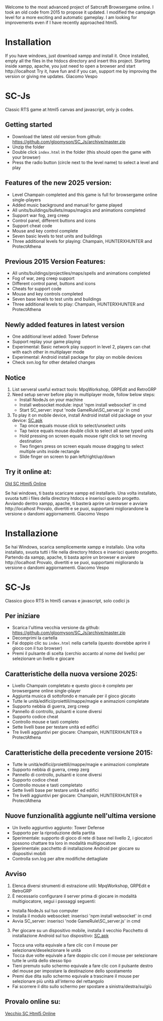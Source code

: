 Welcome to the most advanced project of Satrcraft Browsergame online.
I took an old code from 2015 to propose it updated.
I modified the campaign level for a more exciting and automatic gameplay. I am looking for improvements even if I have recently approached html5.

# Installation
If you have windows, just download xampp and install it.
Once installed, empty all the files in the htdocs directory and insert this project.
Starting inside xampp, apache, you just need to open a browser and start http://localhost
Try it, have fun and if you can, support me by improving the version or giving me updates.
Giacomo Vespo

# SC-Js
Classic RTS game at html5 canvas and javascript, only js codes.

## Getting started
* Download the latest old version from github: https://github.com/gloomyson/SC_Js/archive/master.zip
* Unzip the folder
* Double click `index.html` in the folder (this should open the game with your browser)
* Press the radio button (circle next to the level name) to select a level and play

## Features of the new 2025 version:
* Level Champain completed and this game is full for browsergame online single-players
* Added music background and manual for game played
* All units/buildings/bullets/maps/magics and animations completed
* Support war fog, zerg creep
* Control panel, different buttons and icons
* Support cheat code
* Mouse and key control complete
* Seven basic levels to test units and buildings
* Three additional levels for playing: Champain, HUNTERXHUNTER and ProtectAthena

## Previous 2015 Version Features:
* All units/buildings/projectiles/maps/spells and animations completed
* Fog of war, zerg creep support
* Different control panel, buttons and icons
* Cheats for support code
* Mouse and key controls completed
* Seven base levels to test units and buildings
* Three additional levels to play: Champain, HUNTERXHUNTER and ProtectAthena

## Newly added features in latest version
* One additional level added: Tower Defense
* Support replay your game playing
* Experimental: Basic network play support in level 2, players can chat with each other in multiplayer mode
* Experimental: Android install package for play on mobile devices
* Check svn.log for other detailed changes

## Notice
1. List serveral useful extract tools: MpqWorkshop, GRPEdit and RetroGRP
2. Need setup server before play in multiplayer mode, follow below steps:
	* Install NodeJs on your machine
	* Install websocket module: input 'npm install websocket' in cmd
	* Start SC_server: input 'node GameRule\SC_server.js' in cmd
3. To play it on mobile device, install Android install old package on your device: [SC.apk](http://www.nvhae.com/starcraft/starcraft.apk)
	* Tap once equals mouse click to select/unselect units
	* Tap twice equals mouse double click to select all same typed units
	* Hold pressing on screen equals mouse right click to set moving destination
	* Two fingers press on screen equals mouse dragging to select multiple units inside rectangle
	* Slide finger on screen to pan left/right/up/down
	
## Try it online at:
[Old SC Html5 Online](http://www.nvhae.com/starcraft/)

Se hai windows, ti basta scaricare xampp ed installarlo.
Una volta installato, svuota tutti i files della directory htdocs e inserisci questo progetto.
Avviando dentro xampp, apache, ti basterà aprire un browser e avviare http://localhost
Provalo, divertiti e se puoi, supportami migliorandone la versione o dandomi aggiornamenti.
Giacomo Vespo

# Installazione
Se hai Windows, scarica semplicemente xampp e installalo.
Una volta installato, svuota tutti i file nella directory htdocs e inserisci questo progetto.
Partendo da xampp, apache, ti basta aprire un browser e avviare http://localhost
Provalo, divertiti e se puoi, supportami migliorando la versione o dandomi aggiornamenti.
Giacomo Vespo

# SC-Js
Classico gioco RTS in html5 canvas e javascript, solo codici js

## Per iniziare
* Scarica l'ultima vecchia versione da github: https://github.com/gloomyson/SC_Js/archive/master.zip
* Decomprimi la cartella
* Fai doppio clic su `index.html` nella cartella (questo dovrebbe aprire il gioco con il tuo browser)
* Premi il pulsante di scelta (cerchio accanto al nome del livello) per selezionare un livello e giocare

## Caratteristiche della nuova versione 2025:
* Livello Champain completato e questo gioco è completo per browsergame online single-player
* Aggiunta musica di sottofondo e manuale per il gioco giocato
* Tutte le unità/edifici/proiettili/mappe/magie e animazioni completate
* Supporto nebbia di guerra, zerg creep
* Pannello di controllo, pulsanti e icone diversi
* Supporto codice cheat
* Controllo mouse e tasti completo
* Sette livelli base per testare unità ed edifici
* Tre livelli aggiuntivi per giocare: Champain, HUNTERXHUNTER e ProtectAthena

## Caratteristiche della precedente versione 2015:
* Tutte le unità/edifici/proiettili/mappe/magie e animazioni completate
* Supporto nebbia di guerra, creep zerg
* Pannello di controllo, pulsanti e icone diversi
* Supporto codice cheat
* Controllo mouse e tasti completato
* Sette livelli base per testare unità ed edifici
* Tre livelli aggiuntivi per giocare: Champain, HUNTERXHUNTER e ProtectAthena

## Nuove funzionalità aggiunte nell'ultima versione
* Un livello aggiuntivo aggiunto: Tower Defense
* Supporto per la riproduzione della partita
* Sperimentale: supporto di gioco di rete di base nel livello 2, i giocatori possono chattare tra loro in modalità multigiocatore
* Sperimentale: pacchetto di installazione Android per giocare su dispositivi mobili
* Controlla svn.log per altre modifiche dettagliate

## Avviso
1. Elenca diversi strumenti di estrazione utili: MpqWorkshop, GRPEdit e RetroGRP
2. È necessario configurare il server prima di giocare in modalità multigiocatore, segui i passaggi seguenti:
* Installa NodeJs sul tuo computer
* Installa il modulo websocket: inserisci 'npm install websocket' in cmd
* Avvia SC_server: inserisci 'node GameRule\SC_server.js' in cmd
3. Per giocare su un dispositivo mobile, installa il vecchio Pacchetto di installazione Android sul tuo dispositivo: [SC.apk](http://www.nvhae.com/starcraft/starcraft.apk)
* Tocca una volta equivale a fare clic con il mouse per selezionare/deselezionare le unità
* Tocca due volte equivale a fare doppio clic con il mouse per selezionare tutte le unità dello stesso tipo
* Tieni premuto sullo schermo equivale a fare clic con il pulsante destro del mouse per impostare la destinazione dello spostamento
* Premi due dita sullo schermo equivale a trascinare il mouse per selezionare più unità all'interno del rettangolo
* Fai scorrere il dito sullo schermo per spostare a sinistra/destra/su/giù

## Provalo online su:
[Vecchio SC Html5 Online](http://www.nvhae.com/starcraft/)

